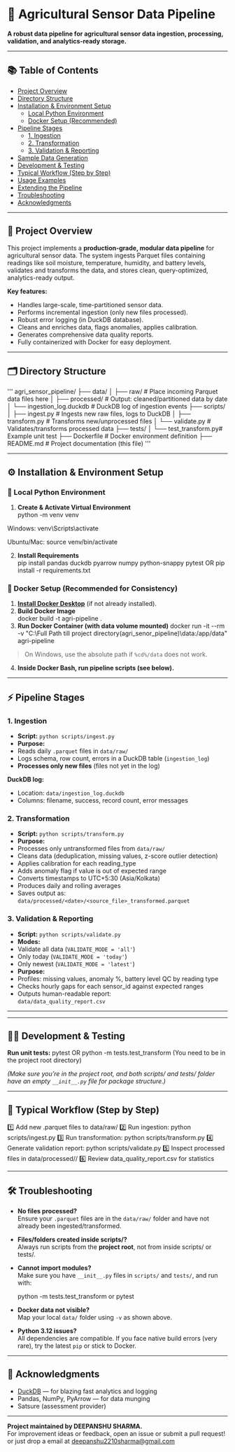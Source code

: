 # 🚜 Agricultural Sensor Data Pipeline

**A robust data pipeline for agricultural sensor data ingestion, processing, validation, and analytics-ready storage.**

---

## 📚 Table of Contents

- [Project Overview](#project-overview)
- [Directory Structure](#directory-structure)
- [Installation & Environment Setup](#installation--environment-setup)
    - [Local Python Environment](#local-python-environment)
    - [Docker Setup (Recommended)](#docker-setup-recommended)
- [Pipeline Stages](#pipeline-stages)
    - [1. Ingestion](#1-ingestion)
    - [2. Transformation](#2-transformation)
    - [3. Validation & Reporting](#3-validation--reporting)
- [Sample Data Generation](#sample-data-generation)
- [Development & Testing](#development--testing)
- [Typical Workflow (Step by Step)](#typical-workflow-step-by-step)
- [Usage Examples](#usage-examples)
- [Extending the Pipeline](#extending-the-pipeline)
- [Troubleshooting](#troubleshooting)
- [Acknowledgments](#acknowledgments)

---

## 📝 Project Overview

This project implements a **production-grade, modular data pipeline** for agricultural sensor data. The system ingests Parquet files containing readings like soil moisture, temperature, humidity, and battery levels, validates and transforms the data, and stores clean, query-optimized, analytics-ready output.

**Key features:**
- Handles large-scale, time-partitioned sensor data.
- Performs incremental ingestion (only new files processed).
- Robust error logging (in DuckDB database).
- Cleans and enriches data, flags anomalies, applies calibration.
- Generates comprehensive data quality reports.
- Fully containerized with Docker for easy deployment.

---

## 🗂️ Directory Structure
'''
agri_sensor_pipeline/
├── data/
│ ├── raw/ # Place incoming Parquet data files here
│ ├── processed/ # Output: cleaned/partitioned data by date
│ └── ingestion_log.duckdb # DuckDB log of ingestion events
├── scripts/
│ ├── ingest.py # Ingests new raw files, logs to DuckDB
│ ├── transform.py # Transforms new/unprocessed files
│ └── validate.py # Validates/transforms processed data
├── tests/
│ └── test_transform.py# Example unit test
├── Dockerfile # Docker environment definition
├── README.md # Project documentation (this file)
'''


---

## ⚙️ Installation & Environment Setup

### 🐍 Local Python Environment

1. **Create & Activate Virtual Environment**  
python -m venv venv

Windows:
venv\Scripts\activate

Ubuntu/Mac:
source venv/bin/activate


2. **Install Requirements**  
pip install pandas duckdb pyarrow numpy python-snappy pytest
OR
pip install -r requirements.txt


### 🐳 Docker Setup (Recommended for Consistency)

1. **[Install Docker Desktop](https://www.docker.com/products/docker-desktop/)** (if not already installed).
2. **Build Docker Image**  
docker build -t agri-pipeline .
3. **Run Docker Container (with data volume mounted)**
docker run -it --rm -v "C:\Full Path till project directory(agri_senor_pipeline)\data:/app/data" agri-pipeline

> On Windows, use the absolute path if `%cd%/data` does not work.

4. **Inside Docker Bash, run pipeline scripts (see below).**

---

## ⚡ Pipeline Stages

### 1. **Ingestion**

- **Script:** `python scripts/ingest.py`
- **Purpose:**  
- Reads daily `.parquet` files in `data/raw/`
- Logs schema, row count, errors in a DuckDB table (`ingestion_log`)
- **Processes only new files** (files not yet in the log)

**DuckDB log:**
- Location: `data/ingestion_log.duckdb`
- Columns: filename, success, record count, error messages

### 2. **Transformation**

- **Script:** `python scripts/transform.py`
- **Purpose:**  
- Processes only untransformed files from `data/raw/`
- Cleans data (deduplication, missing values, z-score outlier detection)
- Applies calibration for each reading_type
- Adds anomaly flag if value is out of expected range
- Converts timestamps to UTC+5:30 (Asia/Kolkata)
- Produces daily and rolling averages
- Saves output as:  
 `data/processed/<date>/<source_file>_transformed.parquet`

### 3. **Validation & Reporting**

- **Script:** `python scripts/validate.py`
- **Modes:**  
- Validate all data (`VALIDATE_MODE = 'all'`)
- Only today (`VALIDATE_MODE = 'today'`)
- Only newest (`VALIDATE_MODE = 'latest'`)
- **Purpose:**  
- Profiles: missing values, anomaly %, battery level QC by reading type
- Checks hourly gaps for each sensor_id against expected ranges
- Outputs human-readable report:  
 `data/data_quality_report.csv`

---

---

## 🧑‍💻 Development & Testing

**Run unit tests:**
pytest
OR
python -m tests.test_transform (You need to be in the project root directory)

*(Make sure you’re in the project root, and both scripts/ and tests/ folder have an empty `__init__.py` file for package structure.)*

---

## 🔄 Typical Workflow (Step by Step)

1️⃣ Add new .parquet files to data/raw/
2️⃣ Run ingestion:
python scripts/ingest.py
3️⃣ Run transformation:
python scripts/transform.py
4️⃣ Generate validation report:
python scripts/validate.py
5️⃣ Inspect processed files in data/processed/<date>/
6️⃣ Review data_quality_report.csv for statistics


---


## 🛠️ Troubleshooting

- **No files processed?**  
  Ensure your `.parquet` files are in the `data/raw/` folder and have not already been ingested/transformed.

- **Files/folders created inside scripts/?**  
  Always run scripts from the **project root**, not from inside scripts/ or tests/.

- **Cannot import modules?**  
  Make sure you have `__init__.py` files in `scripts/` and `tests/`, and run with:

  python -m tests.test_transform
  or
  pytest



- **Docker data not visible?**  
Map your local `data/` folder using `-v` as shown above.

- **Python 3.12 issues?**  
All dependencies are compatible. If you face native build errors (very rare), try the latest `pip` or stick to Docker.

---

## 🏁 Acknowledgments

- [DuckDB](https://duckdb.org/) — for blazing fast analytics and logging
- Pandas, NumPy, PyArrow — for data munging
- Satsure (assessment provider)

---

**Project maintained by DEEPANSHU SHARMA.**  
For improvement ideas or feedback, open an issue or submit a pull request! or just drop a email at deepanshu2210sharma@gmail.com
